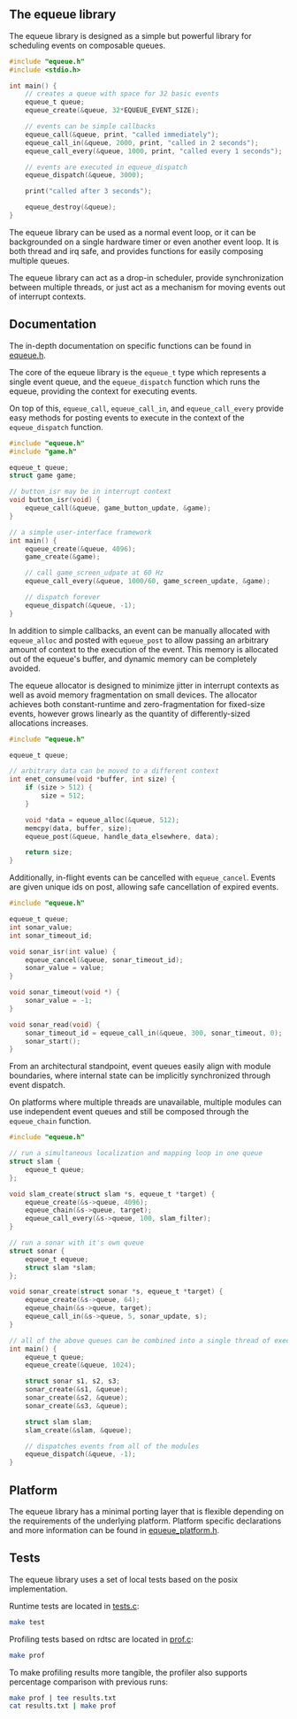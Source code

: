 ## The equeue library ##

The equeue library is designed as a simple but powerful library for scheduling
events on composable queues.

``` c
#include "equeue.h"
#include <stdio.h>

int main() {
    // creates a queue with space for 32 basic events
    equeue_t queue;
    equeue_create(&queue, 32*EQUEUE_EVENT_SIZE);

    // events can be simple callbacks
    equeue_call(&queue, print, "called immediately");
    equeue_call_in(&queue, 2000, print, "called in 2 seconds");
    equeue_call_every(&queue, 1000, print, "called every 1 seconds");

    // events are executed in equeue_dispatch
    equeue_dispatch(&queue, 3000);

    print("called after 3 seconds");

    equeue_destroy(&queue);
}
```

The equeue library can be used as a normal event loop, or it can be
backgrounded on a single hardware timer or even another event loop. It
is both thread and irq safe, and provides functions for easily composing
multiple queues.

The equeue library can act as a drop-in scheduler, provide synchronization
between multiple threads, or just act as a mechanism for moving events
out of interrupt contexts.

## Documentation ##

The in-depth documentation on specific functions can be found in
[equeue.h](equeue.h).

The core of the equeue library is the `equeue_t` type which represents a
single event queue, and the `equeue_dispatch` function which runs the equeue,
providing the context for executing events.

On top of this, `equeue_call`, `equeue_call_in`, and `equeue_call_every`
provide easy methods for posting events to execute in the context of the
`equeue_dispatch` function.

``` c
#include "equeue.h"
#include "game.h"

equeue_t queue;
struct game game;

// button_isr may be in interrupt context
void button_isr(void) {
    equeue_call(&queue, game_button_update, &game);
}

// a simple user-interface framework
int main() {
    equeue_create(&queue, 4096);
    game_create(&game);

    // call game_screen_udpate at 60 Hz
    equeue_call_every(&queue, 1000/60, game_screen_update, &game);

    // dispatch forever
    equeue_dispatch(&queue, -1);
}
```

In addition to simple callbacks, an event can be manually allocated with
`equeue_alloc` and posted with `equeue_post` to allow passing an arbitrary
amount of context to the execution of the event. This memory is allocated out
of the equeue's buffer, and dynamic memory can be completely avoided.

The equeue allocator is designed to minimize jitter in interrupt contexts as
well as avoid memory fragmentation on small devices. The allocator achieves
both constant-runtime and zero-fragmentation for fixed-size events, however
grows linearly as the quantity of differently-sized allocations increases.

``` c
#include "equeue.h"

equeue_t queue;

// arbitrary data can be moved to a different context
int enet_consume(void *buffer, int size) {
    if (size > 512) {
        size = 512;
    }

    void *data = equeue_alloc(&queue, 512);
    memcpy(data, buffer, size);
    equeue_post(&queue, handle_data_elsewhere, data);

    return size;
}
```

Additionally, in-flight events can be cancelled with `equeue_cancel`. Events
are given unique ids on post, allowing safe cancellation of expired events.

``` c
#include "equeue.h"

equeue_t queue;
int sonar_value;
int sonar_timeout_id;

void sonar_isr(int value) {
    equeue_cancel(&queue, sonar_timeout_id);
    sonar_value = value;
}

void sonar_timeout(void *) {
    sonar_value = -1;
}

void sonar_read(void) {
    sonar_timeout_id = equeue_call_in(&queue, 300, sonar_timeout, 0);
    sonar_start();
}
```

From an architectural standpoint, event queues easily align with module
boundaries, where internal state can be implicitly synchronized through
event dispatch.

On platforms where multiple threads are unavailable, multiple modules
can use independent event queues and still be composed through the
`equeue_chain` function.

``` c
#include "equeue.h"

// run a simultaneous localization and mapping loop in one queue
struct slam {
    equeue_t queue;
};

void slam_create(struct slam *s, equeue_t *target) {
    equeue_create(&s->queue, 4096);
    equeue_chain(&s->queue, target);
    equeue_call_every(&s->queue, 100, slam_filter);
}

// run a sonar with it's own queue
struct sonar {
    equeue_t equeue;
    struct slam *slam;
};

void sonar_create(struct sonar *s, equeue_t *target) {
    equeue_create(&s->queue, 64);
    equeue_chain(&s->queue, target);
    equeue_call_in(&s->queue, 5, sonar_update, s);
}

// all of the above queues can be combined into a single thread of execution
int main() {
    equeue_t queue;
    equeue_create(&queue, 1024);

    struct sonar s1, s2, s3;
    sonar_create(&s1, &queue);
    sonar_create(&s2, &queue);
    sonar_create(&s3, &queue);

    struct slam slam;
    slam_create(&slam, &queue);

    // dispatches events from all of the modules
    equeue_dispatch(&queue, -1);
}
```

## Platform ##

The equeue library has a minimal porting layer that is flexible depending
on the requirements of the underlying platform. Platform specific declarations
and more information can be found in [equeue_platform.h](equeue_platform.h).

## Tests ##

The equeue library uses a set of local tests based on the posix implementation.

Runtime tests are located in [tests.c](tests/tests.c):

``` bash
make test
```

Profiling tests based on rdtsc are located in [prof.c](tests/prof.c):

``` bash
make prof
```

To make profiling results more tangible, the profiler also supports percentage
comparison with previous runs:
``` bash
make prof | tee results.txt
cat results.txt | make prof
```

